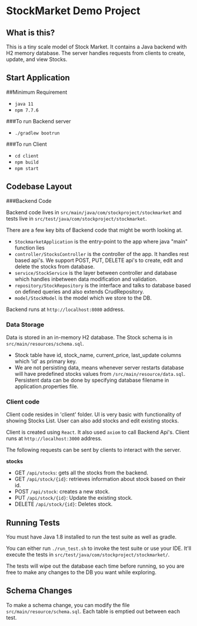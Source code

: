 # StockMarket Demo Project

## What is this?

This is a tiny scale model of Stock Market. It contains a Java backend with H2 memory database. The server handles requests from clients to create, update, and view Stocks.

## Start Application
##Minimum Requirement
- `java 11`
- `npm 7.7.6`

###To run Backend server
- `./gradlew bootrun` 

###To run Client
- `cd client`
- `npm build`
- `npm start`

## Codebase Layout

###Backend Code

Backend code lives in `src/main/java/com/stockproject/stockmarket` and tests live in `src/test/java/com/stockproject/stockmarket`.

There are a few key bits of Backend code that might be worth looking at.

- `StockmarketApplication` is the entry-point to the app where java "main" function lies
- `controller/StocksController` is the controller of the app. It handles rest based api's. We support POST, PUT, DELETE api's to create, edit and delete the stocks from database.
- `service/StockService` is the layer between controller and database which handles inbetween data modification and validation.
- `repository/StockRepository` is the interface and talks to database based on defined queries and also extends CrudRepository.
- `model/StockModel` is the model which we store to the DB.

Backend runs at `http://localhost:8080` address.
### Data Storage

Data is stored in an in-memory H2 database. The Stock schema is in `src/main/resources/schema.sql`.

- Stock table have id, stock_name, current_price, last_update columns which 'id' as primary key.
- We are not persisting data, means whenever server restarts database will have predefined stocks values from `/src/main/resource/data.sql`. Persistent data can be done by specifying database filename in application.properties file.


### Client code
Client code resides in 'client' folder. UI is very basic with functionality of showing Stocks List. User can also add stocks and edit existing stocks.

Client is created using `React`. It also used `axiom` to call Backend Api's.
Client runs at `http://localhost:3000` address.


The following requests can be sent by clients to interact with the server.

**stocks**
- GET `/api/stocks`: gets all the stocks from the backend.
- GET `/api/stock/{id}`: retrieves information about stock based on their id.
- POST `/api/stock`: creates a new stock.
- PUT `/api/stock/{id}`: Update the existing stock.
- DELETE `/api/stock/{id}`: Deletes stock.

## Running Tests

You must have Java 1.8 installed to run the test suite as well as gradle.

You can either run `./run_test.sh` to invoke the test suite or use your IDE. It'll execute the tests in `src/test/java/com/stockproject/stockmarket/`.

The tests will wipe out the database each time before running, so you are free to make any changes to the DB you want while exploring.

## Schema Changes

To make a schema change, you can modify the file `src/main/resource/schema.sql`. Each table is emptied out between each test.
